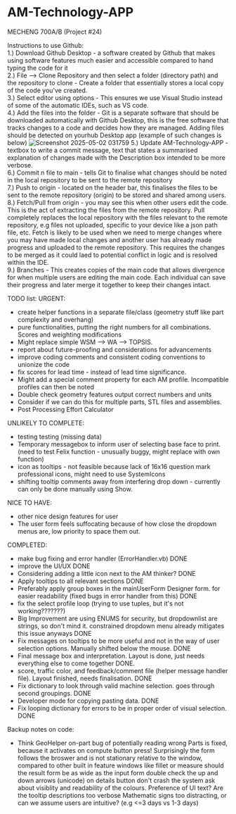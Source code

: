 # AM-Technology-APP
MECHENG 700A/B (Project #24)


Instructions to use Github:<br>
1.) Download Github Desktop - a software created by Github that makes using software features much easier and accessible compared to hand typing the code for it  
2.) File --> Clone Repository and then select a folder (directory path) and the repository to clone  - Create a folder that essentially stores a local copy of the code you've created.  
3.) Select editor using options - This ensures we use Visual Studio instead of some of the automatic IDEs, such as VS code.  
4.) Add the files into the folder - Git is a separate software that should be downloaded automatically with Github Desktop, this is the free software that tracks changes to a code and decides how they are managed. Adding files should be detected on yourhub Desktop app (example of such changes is below)
![Screenshot 2025-05-02 031759](https://github.com/user-attachments/assets/888d07c1-5873-464c-a62b-c58c85bf9a4c)
5.) Update AM-Technology-APP - textbox to write a commit message, text that states a summarised explanation of changes made with the Description box intended to be more verbose.  
6.) Commit n file to main - tells Git to  finalise what changes should be noted in the local repository to be sent to the remote repository  
7.) Push to origin - located on the header bar, this finalises the files to be sent to the remote repository (origin) to be stored and shared among users.  
8.) Fetch/Pull from origin - you may see this when other users edit the code. This is the act of extracting the files from the remote repository. Pull completely replaces the local repository with the files relevant to the remote repository, e.g files not uploaded, specific to your device like a json path file, etc. Fetch is likely to be used when we need to merge changes where you may have made local changes and another user has already made progress and uploaded to the remote repository. This requires the changes to be merged as it could laed to potential conflict in logic and is resolved within the IDE.  
9.) Branches - This creates copies of the main code that allows divergence for when multiple users are editing the main code. Each individual can save their progress and later merge it together to keep their changes intact.


TODO list:
URGENT:
- create helper functions in a separate file/class (geometry stuff like part complexity and overhang)
- pure functionalities, putting the right numbers for all combinations. Scores and weighting modifications
- Might replace simple WSM --> WA --> TOPSIS.
- report about future-proofing and considerations for advancements
- improve coding comments and consistent coding conventions to unionize the code
- fix scores for lead time - instead of lead time significance.
- Might add a special comment property for each AM profile. Incompatible profiles can then be noted
- Double check geometry features output correct numbers and units
- Consider if we can do this for multiple parts, STL files and assemblies.
- Post Processing Effort Calculator



UNLIKELY TO COMPLETE:
- testing testing (missing data)
- Temporary messagebox to inform user of selecting base face to print. (need to test Felix function - unusually buggy, might replace with own function)
- icon as tooltips - not feasible because lack of 16x16 question mark professional icons, might need to use SystemIcons
- shifting tooltip comments away from interfering drop down - currently can only be done manually using Show.

NICE TO HAVE:
- other nice design features for user 
- The user form feels suffocating because of how close the dropdown menus are, low priority to space them out.

COMPLETED:
- make bug fixing and error handler (ErrorHandler.vb) DONE
- improve the UI/UX DONE
- Considering adding a little icon next to the AM thinker? DONE
- Apply tooltips to all relevant sections DONE
- Preferably apply group boxes in the mainUserForm Designer form. for easier readability (fixed bugs in error handler from this) DONE
- fix the select profile loop (trying to use tuples, but it's not working???????)
- Big Improvement are using ENUMS for security, but dropdownlist are strings, so don't mind it. constrained dropdown menu already mitigates this issue anyways DONE
- Fix messages on tooltips to be more useful and not in the way of user selection options. Manually shifted below the mouse. DONE
- Final message box and interpretation. Layout is done, just needs everything else to come together DONE.
- score, traffic color, and feedback/comment file (helper message handler file). Layout finished, needs finalisation. DONE
- Fix dictionary to look through valid machine selection. goes through second groupings. DONE
- Developer mode for copying pasting data. DONE
- Fix looping dictionary for errors to be in proper order of visual selection. DONE




Backup notes on code:
- Think GeoHelper on-part bug of potentially reading wrong Parts is fixed, because it activates on compute button press!
Surprisingly the form follows the broswer and is not stationary relative to the window, compared to other built in feature windows like fillet or measure
should the result form be as wide as the input form
double check the up and down arrows (unicode) on details button don't crash the system
ask about visiblity and readability of the colours.
Preference of UI text?
Are the tooltip descriptions too verbose
Mathematic  signs too distracting, or can we assume users are intuitive? (e.g <=3 days vs 1-3 days)